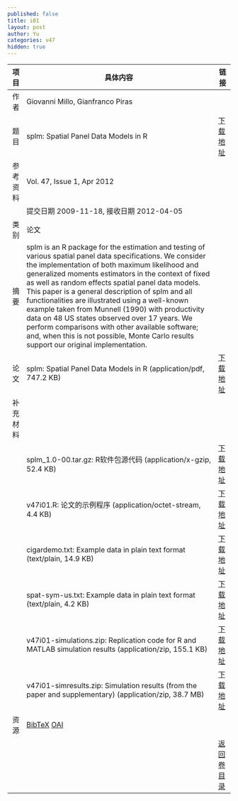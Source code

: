 ```yaml
---
published: false
title: i01
layout: post
author: Yu
categories: v47
hidden: true
---
```


| 项目 | 具体内容 | 链接 |
|---:|---|---|
| 作者 | Giovanni Millo, Gianfranco Piras| |
| 题目 |splm: Spatial Panel Data Models in R | [下载地址](http://www.jstatsoft.org/v47/i01/paper) |
| 参考资料 |Vol. 47, Issue 1, Apr 2012 | |
| | 提交日期 2009-11-18, 接收日期 2012-04-05| | 
| 类别 | 论文| |
| 摘要 | splm is an R package for the estimation and testing of various spatial panel data specifications. We consider the implementation of both maximum likelihood and generalized moments estimators in the context of fixed as well as random effects spatial panel data models. This paper is a general description of splm and all functionalities are illustrated using a well-known example taken from Munnell (1990) with productivity data on 48 US states observed over 17 years. We perform comparisons with other available software; and, when this is not possible, Monte Carlo results support our original implementation.| |
| 论文 | splm: Spatial Panel Data Models in R  (application/pdf, 747.2 KB)| [下载地址](http://www.jstatsoft.org/v47/i01/paper) |
| 补充材料 | | |
| |splm_1.0-00.tar.gz:     R软件包源代码  (application/x-gzip, 52.4 KB)|  [下载地址](http://www.jstatsoft.org/v47/i01/supp/1) |
| |v47i01.R:               论文的示例程序  (application/octet-stream, 4.4 KB)|  [下载地址](http://www.jstatsoft.org/v47/i01/supp/2) |
| |cigardemo.txt:          Example data in plain text format  (text/plain, 14.9 KB)|  [下载地址](http://www.jstatsoft.org/v47/i01/supp/3) |
| |spat-sym-us.txt:        Example data in plain text format  (text/plain, 4.2 KB)|  [下载地址](http://www.jstatsoft.org/v47/i01/supp/4) |
| |v47i01-simulations.zip: Replication code for R and MATLAB simulation results  (application/zip, 155.1 KB)|  [下载地址](http://www.jstatsoft.org/v47/i01/supp/5) |
| |v47i01-simresults.zip:  Simulation results (from the paper and supplementary)  (application/zip, 38.7 MB)|  [下载地址](http://www.jstatsoft.org/v47/i01/supp/6) |
| 资源 | [BibTeX](http://www.jstatsoft.org/v47/i01/bibtex) [OAI](http://www.jstatsoft.org/oai?verb=GetRecord&identifier=oai.jstatsoft/v47/i01&prefix=oai_dc)| |
| |  | [返回卷目录]({{site.baseurl}}/volume/v47.html) |